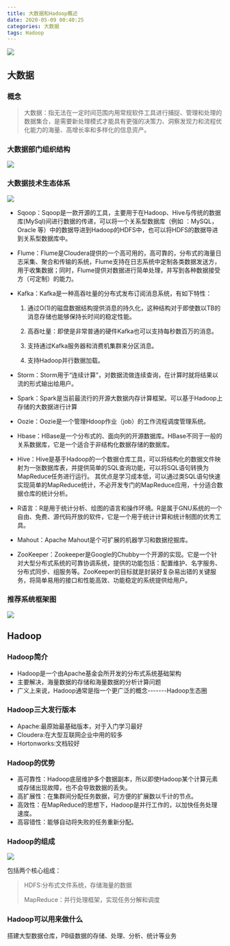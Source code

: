 ```yaml
---
title: 大数据和Hadoop概述
date: 2020-05-09 00:40:25
categories: 大数据
tags: Hadoop
---
```


![](http://oss.forestyoung.top/outdoors-5129182_1920.jpg)

<!--more-->

## 大数据

### 概念

> 大数据：指无法在一定时间范围内用常规软件工具进行捕捉、管理和处理的数据集合，是需要新处理模式才能具有更强的决策力、洞察发现力和流程优化能力的海量、高增长率和多样化的信息资产。

### 大数据部门组织结构

![](http://oss.forestyoung.top/大数据部门组织结构.png)



### 大数据技术生态体系

![](http://oss.forestyoung.top/大数据技术生态体系.png)

- Sqoop：Sqoop是一款开源的工具，主要用于在Hadoop、Hive与传统的数据库(MySql)间进行数据的传递，可以将一个关系型数据库（例如 ：MySQL，Oracle 等）中的数据导进到Hadoop的HDFS中，也可以将HDFS的数据导进到关系型数据库中。

- Flume：Flume是Cloudera提供的一个高可用的，高可靠的，分布式的海量日志采集、聚合和传输的系统，Flume支持在日志系统中定制各类数据发送方，用于收集数据；同时，Flume提供对数据进行简单处理，并写到各种数据接受方（可定制）的能力。

- Kafka：Kafka是一种高吞吐量的分布式发布订阅消息系统，有如下特性：

  1. 通过O(1)的磁盘数据结构提供消息的持久化，这种结构对于即使数以TB的消息存储也能够保持长时间的稳定性能。

  2. 高吞吐量：即使是非常普通的硬件Kafka也可以支持每秒数百万的消息。

  3. 支持通过Kafka服务器和消费机集群来分区消息。

  4. 支持Hadoop并行数据加载。

- Storm：Storm用于“连续计算”，对数据流做连续查询，在计算时就将结果以流的形式输出给用户。

- Spark：Spark是当前最流行的开源大数据内存计算框架。可以基于Hadoop上存储的大数据进行计算

- Oozie：Oozie是一个管理Hdoop作业（job）的工作流程调度管理系统。

- Hbase：HBase是一个分布式的、面向列的开源数据库。HBase不同于一般的关系数据库，它是一个适合于非结构化数据存储的数据库。

- Hive：Hive是基于Hadoop的一个数据仓库工具，可以将结构化的数据文件映射为一张数据库表，并提供简单的SQL查询功能，可以将SQL语句转换为MapReduce任务进行运行。 其优点是学习成本低，可以通过类SQL语句快速实现简单的MapReduce统计，不必开发专门的MapReduce应用，十分适合数据仓库的统计分析。

- R语言：R是用于统计分析、绘图的语言和操作环境。R是属于GNU系统的一个自由、免费、源代码开放的软件，它是一个用于统计计算和统计制图的优秀工具。

- Mahout：Apache Mahout是个可扩展的机器学习和数据挖掘库。

- ZooKeeper：Zookeeper是Google的Chubby一个开源的实现。它是一个针对大型分布式系统的可靠协调系统，提供的功能包括：配置维护、名字服务、 分布式同步、组服务等。ZooKeeper的目标就是封装好复杂易出错的关键服务，将简单易用的接口和性能高效、功能稳定的系统提供给用户。

### 推荐系统框架图

![](http://oss.forestyoung.top/推荐系统框架.png)

## Hadoop

### Hadoop简介

- Hadoop是一个由Apache基金会所开发的分布式系统基础架构
- 主要解决，海量数据的存储和海量数据的分析计算问题
- 广义上来说，Hadoop通常是指一个更广泛的概念-------Hadoop生态圈

### Hadoop三大发行版本

- Apache:最原始最基础版本，对于入门学习最好
- Cloudera:在大型互联网企业中用的较多
- Hortonworks:文档较好

### Hadoop的优势

- 高可靠性：Hadoop底层维护多个数据副本，所以即使Hadoop某个计算元素或存储出现故障，也不会导致数据的丢失。
- 高扩展性：在集群间分配任务数据，可方便的扩展数以千计的节点。
- 高效性：在MapReduce的思想下，Hadoop是并行工作的，以加快任务处理速度。
- 高容错性：能够自动将失败的任务重新分配。

### Hadoop的组成

![](http://oss.forestyoung.top/Hadoop版本区别.png)

包括两个核心组成：

> HDFS:分布式文件系统，存储海量的数据
>
> MapReduce：并行处理框架，实现任务分解和调度

### Hadoop可以用来做什么

搭建大型数据仓库，PB级数据的存储、处理、分析、统计等业务